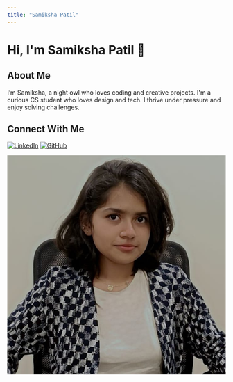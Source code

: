 ```yaml
---
title: "Samiksha Patil"
---
```


# Hi, I'm Samiksha Patil 👋

## About Me
I’m Samiksha, a night owl who loves coding and creative projects.
I'm a curious CS student who loves design and tech. I thrive under pressure and enjoy solving challenges.
## Connect With Me
[![LinkedIn](https://img.shields.io/badge/LinkedIn-0077B5?style=for-the-badge&logo=linkedin&logoColor=white)](https://www.linkedin.com/in/samiksha-patil-559593331/)
[![GitHub](https://img.shields.io/badge/GitHub-100000?style=for-the-badge&logo=github&logoColor=white)](https://github.com/samikshapatil08)

<img src="../images/introduction/samiksha.jpg" alt="Samiksha Patil">